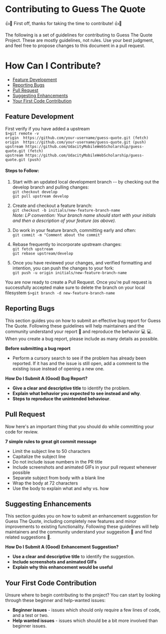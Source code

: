 # Contributing to Guess The Quote

:+1::tada: First off, thanks for taking the time to contribute! :+1::tada:

The following is a set of guidelines for contributing to Guess The Quote Project. These are mostly guidelines, not rules. Use your best judgment, and feel free to propose changes to this document in a pull request.

# How Can I Contribute?

* [Feature Development](feature-development)
* [Reporting Bugs](#reporting-bugs)
* [Pull Request](#pull-request)
* [Suggesting Enhancements](#suggesting-enhancements)
* [Your First Code Contribution](your-first-code-contribution)

## Feature Development
First verify if you have added a upstream<br />
`$>git remote -v`<br />
`origin  https://github.com/your-username/guess-quote.git (fetch)`<br />
`origin  https://github.com/your-username/guess-quote.git (push)`<br />
`upstream https://github.com/UdacityMobileWebScholarship/guess-quote.git (fetch)`<br />
`upstream https://github.com/UdacityMobileWebScholarship/guess-quote.git (push)`<br />

#### Steps to Follow:    
1. Start with an updated local development branch -- by checking out the develop branch and pulling changes:    
`git checkout develop`  
`git pull upstream develop`  

2. Create and checkout a feature branch:   
`git checkout -b initials/new-feature-branch-name`  
*Note: LP convention: Your branch name should start with your initials and then a description of your feature (as above).*  

3. Do work in your feature branch, committing early and often:    
`git commit -m "Comment about the commit"`  

4. Rebase frequently to incorporate upstream changes:  
`git fetch upstream`  
`git rebase upstream/develop`          

5. Once you have reviewed your changes, and verified formatting and intention, you can push the changes to your fork:   
`git push -u origin initials/new-feature-branch-name`  

You are now ready to create a Pull Request.
Once you're pull request is successfully accepted make sure to delete the branch on your local filesystem
`$>git branch -d new-feature-branch-name`

## Reporting Bugs
This section guides you on how to submit an effective bug report for Guess The Quote. Following these guidelines will help maintainers and the community understand your report :pencil: and reproduce the behavior :computer: :computer:. When you create a bug report, please include as many details as possible.

**Before submitting a bug report**
* Perform a cursory search to see if the problem has already been reported. If it has and the issue is still open, add a comment to the existing issue instead of opening a new one.

**How Do I Submit A (Good) Bug Report?**
* **Give a clear and descriptive title** to identify the problem.
* **Explain what behavior you expected to see instead and why**.
* **Steps to reproduce the unintended behaviour**.

## Pull Request
Now here's an important thing that you should do while committing your code for review. <br />

**7 simple rules to great git commit message**
 * Limit the subject line to 50 characters
 * Capitalize the subject line
 * Do not include issue numbers in the PR title
 * Include screenshots and animated GIFs in your pull request whenever possible
 * Separate subject from body with a blank line
 * Wrap the body at 72 characters
 * Use the body to explain what and why vs. how

 ## Suggesting Enhancements
 This section guides you on how to submit an enhancement suggestion for Guess The Quote, including completely new features and minor improvements to existing functionality. Following these guidelines will help maintainers and the community understand your suggestion :pencil: and find related suggestions :mag_right:.

**How Do I Submit A (Good) Enhancement Suggestion?**

* **Use a clear and descriptive title** to identify the suggestion.
* **Include screenshots and animated GIFs**
* **Explain why this enhancement would be useful**

## Your First Code Contribution
Unsure where to begin contributing to the project? You can start by looking through these beginner and help-wanted issues:

* **Beginner issues** - issues which should only require a few lines of code, and a test or two.
* **Help wanted issues** - issues which should be a bit more involved than beginner issues.
